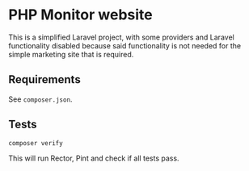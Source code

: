 # PHP Monitor website

This is a simplified Laravel project, with some providers and Laravel functionality disabled because said functionality is not needed for the simple marketing site that is required.

## Requirements

See `composer.json`.

## Tests

	composer verify

This will run Rector, Pint and check if all tests pass.